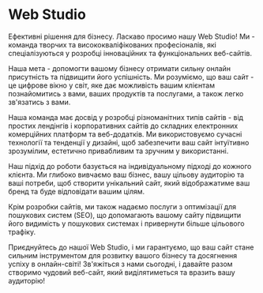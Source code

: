 # Web Studio

Ефективні рішення для бізнесу. Ласкаво просимо нашу Web Studio! Ми - команда творчих та
висококваліфікованих професіоналів, які спеціалізуються у розробці інноваційних та функціональних
веб-сайтів.

Наша мета - допомогти вашому бізнесу отримати сильну онлайн присутність та підвищити його
успішність. Ми розуміємо, що ваш сайт - це цифрове вікно у світ, яке дає можливість вашим клієнтам
познайомитись з вами, ваших продуктів та послугами, а також легко зв'язатись з вами.

Наша команда має досвід у розробці різноманітних типів сайтів - від простих лендінгів і
корпоративних сайтів до складних електронних комерційних платформ та веб-додатків. Ми використовуємо
сучасні технології та тенденції у дизайні, щоб забезпечити ваш сайт інтуїтивно зрозумілим, естетично
привабливим та зручним у використанні.

Наш підхід до роботи базується на індивідуальному підході до кожного клієнта. Ми глибоко вивчаємо
ваш бізнес, вашу цільову аудиторію та ваші потреби, щоб створити унікальний сайт, який відображатиме
ваш бренд та буде відповідати вашим цілям.

Крім розробки сайтів, ми також надаємо послуги з оптимізації для пошукових систем (SEO), що
допомагають вашому сайту підвищити його видимість у пошукових системах і привернути більше цільового
трафіку.

Приєднуйтесь до нашої Web Studio, і ми гарантуємо, що ваш сайт стане сильним інструментом для
розвитку вашого бізнесу та досягнення успіху в онлайн-світі! Зв'яжіться з нами сьогодні, і давайте
разом створимо чудовий веб-сайт, який виділятиметься та вразить вашу аудиторію!
